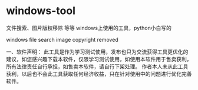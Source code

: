 # windows-tool
文件搜索、图片版权移除 等等 windows上使用的工具，python小白写的

windows file search
image copyright removed

一、软件声明：
此工具是作为学习测试使用，发布也只为交流获得工具更优化的建议，如您感兴趣下载本软件，仅限学习测试使用，如使用本软件用于售卖获利，所有法律责任自行承担，如售卖本软件，请自行下架处理。
作者本人未从此工具获利，以后也不会此工具获取任何经济收益，只在针对使用中的问题进行优化完善软件。
